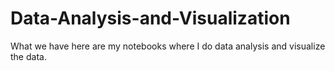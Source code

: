 # Data-Analysis-and-Visualization
What we have here are my notebooks where I do data analysis and visualize the data.
